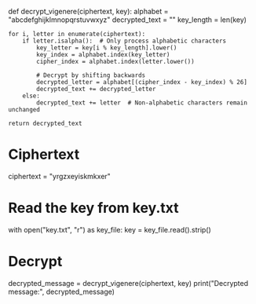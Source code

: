 def decrypt_vigenere(ciphertext, key):
    alphabet = "abcdefghijklmnopqrstuvwxyz"
    decrypted_text = ""
    key_length = len(key)
    
    for i, letter in enumerate(ciphertext):
        if letter.isalpha():  # Only process alphabetic characters
            key_letter = key[i % key_length].lower()
            key_index = alphabet.index(key_letter)
            cipher_index = alphabet.index(letter.lower())
            
            # Decrypt by shifting backwards
            decrypted_letter = alphabet[(cipher_index - key_index) % 26]
            decrypted_text += decrypted_letter
        else:
            decrypted_text += letter  # Non-alphabetic characters remain unchanged
    
    return decrypted_text

# Ciphertext
ciphertext = "yrgzxeyiskmkxer"

# Read the key from key.txt
with open("key.txt", "r") as key_file:
    key = key_file.read().strip()

# Decrypt
decrypted_message = decrypt_vigenere(ciphertext, key)
print("Decrypted message:", decrypted_message)
